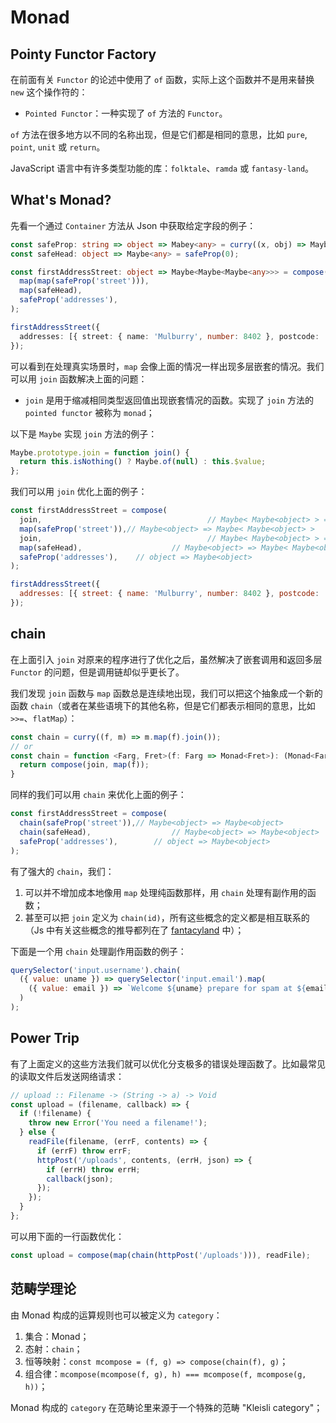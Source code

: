 # Monad

## Pointy Functor Factory

在前面有关 `Functor` 的论述中使用了 `of` 函数，实际上这个函数并不是用来替换 `new` 这个操作符的：

- `Pointed Functor`：一种实现了 `of` 方法的 `Functor`。

`of` 方法在很多地方以不同的名称出现，但是它们都是相同的意思，比如 `pure`, `point`, `unit` 或 `return`。

JavaScript 语言中有许多类型功能的库：`folktale`、`ramda` 或 `fantasy-land`。

## What's Monad?

先看一个通过 `Container` 方法从 Json 中获取给定字段的例子：

```typescript
const safeProp: string => object => Mabey<any> = curry((x, obj) => Maybe.of(obj[x]));
const safeHead: object => Maybe<any> = safeProp(0);

const firstAddressStreet: object => Maybe<Maybe<Maybe<any>>> = compose(
  map(map(safeProp('street'))),
  map(safeHead),
  safeProp('addresses'),
);

firstAddressStreet({
  addresses: [{ street: { name: 'Mulburry', number: 8402 }, postcode: 'WC2N' }],
});
```

可以看到在处理真实场景时，`map` 会像上面的情况一样出现多层嵌套的情况。我们可以用 `join` 函数解决上面的问题：

- `join` 是用于缩减相同类型返回值出现嵌套情况的函数。实现了 `join` 方法的 `pointed functor` 被称为 `monad`；

以下是 `Maybe` 实现 `join` 方法的例子：

```javascript
Maybe.prototype.join = function join() {
  return this.isNothing() ? Maybe.of(null) : this.$value;
};
```

我们可以用 `join` 优化上面的例子：

```javascript
const firstAddressStreet = compose(
  join,										// Maybe< Maybe<object> > => Maybe<object>
  map(safeProp('street')),// Maybe<object> => Maybe< Maybe<object> >
  join,										// Maybe< Maybe<object> > => Maybe<object>
  map(safeHead),					// Maybe<object> => Maybe< Maybe<object> >
  safeProp('addresses'), 	// object => Maybe<object>
);

firstAddressStreet({
  addresses: [{ street: { name: 'Mulburry', number: 8402 }, postcode: 'WC2N' }],
});
```

## chain

在上面引入 `join` 对原来的程序进行了优化之后，虽然解决了嵌套调用和返回多层 `Functor` 的问题，但是调用链却似乎更长了。

我们发现 `join` 函数与 `map` 函数总是连续地出现，我们可以把这个抽象成一个新的函数 `chain`（或者在某些语境下的其他名称，但是它们都表示相同的意思，比如 `>>=`、`flatMap`）：

```typescript
const chain = curry((f, m) => m.map(f).join());
// or
const chain = function <Farg, Fret>(f: Farg => Monad<Fret>): (Monad<Farg> => Monad<Fret>) {
  return compose(join, map(f));
}
```

同样的我们可以用 `chain` 来优化上面的例子：

```javascript
const firstAddressStreet = compose(
  chain(safeProp('street')),// Maybe<object> => Maybe<object>
  chain(safeHead),					// Maybe<object> => Maybe<object>
  safeProp('addresses'),		// object => Maybe<object>
);
```

有了强大的 `chain`，我们：

1. 可以并不增加成本地像用 `map` 处理纯函数那样，用 `chain` 处理有副作用的函数；
2. 甚至可以把 `join` 定义为 `chain(id)`，所有这些概念的定义都是相互联系的（Js 中有关这些概念的推导都列在了 [fantacyland](https://github.com/fantasyland/fantasy-land) 中）；

下面是一个用 `chain` 处理副作用函数的例子：

```javascript
querySelector('input.username').chain(
  ({ value: uname }) => querySelector('input.email').map(
    ({ value: email }) => `Welcome ${uname} prepare for spam at ${email}`
  )
);
```

## Power Trip

有了上面定义的这些方法我们就可以优化分支极多的错误处理函数了。比如最常见的读取文件后发送网络请求：

```javascript
// upload :: Filename -> (String -> a) -> Void
const upload = (filename, callback) => {
  if (!filename) {
    throw new Error('You need a filename!');
  } else {
    readFile(filename, (errF, contents) => {
      if (errF) throw errF;
      httpPost('/uploads', contents, (errH, json) => {
        if (errH) throw errH;
        callback(json);
      });
    });
  }
};
```

可以用下面的一行函数优化：

```javascript
const upload = compose(map(chain(httpPost('/uploads'))), readFile);
```

## 范畴学理论

由 Monad 构成的运算规则也可以被定义为 `category`：

1. 集合：Monad；
2. 态射：`chain`；
3. 恒等映射：`const mcompose = (f, g) => compose(chain(f), g)`；
4. 组合律：`mcompose(mcompose(f, g), h) === mcompose(f, mcompose(g, h))`；

Monad 构成的 `category` 在范畴论里来源于一个特殊的范畴 "Kleisli category"；

